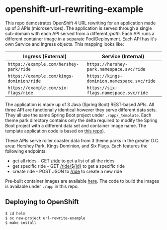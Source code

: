 # openshift-url-rewriting-example

This repo demostrates OpenShift 4 URL rewriting for an application made up of 3
APIs (microservices). The application is served through a single sub-domain with
each API served from a different */path*. Each API runs a different container
image in a separate Pod/Deployment. Each API has it's own Service and Ingress
objects. This mapping looks like:

| Ingress (External)                        | Service (Internal)                          |
| ----------------------------------------- | ------------------------------------------- |
| `https://example.com/hershey-park/ride`   | `https://hershey-park.namespace.svc/ride`   |
| `https://example.com/kings-dominion/ride` | `https://kings-dominion.namespace.svc/ride` |
| `https://example.com/six-flags/ride     ` | `https://six-flags.namespace.svc/ride`      |

The application is made up of 3 Java (Spring Boot) REST-based APIs. All
three API are functionally identical however they serve different data sets.
They all use the same Spring Boot project under `./app/_template`. Each theme park
directory contains only the delta required to modify the Spring Boot project
with a different data set and container image name. The template application
code is based on [this
repo](https://github.com/tkgregory/spring-boot-api-example)).

These APIs serve roller coaster data from 3 theme parks in the greater D.C.
area: Hershey Park, Kings Dominion, and Six Flags. Each features the following
endpoints:

* get all rides - GET [/ride](http://localhost:8080/ride) to get a list of all the rides
* get specific ride - GET [/ride/${id}](http://localhost:8080/ride/1) to get a specific ride
* create ride - POST JSON to [/ride](http://localhost:8080/ride) to create a new ride

Pre-built container images are available
[here](https://quay.io/rymiller/theme-park-api). The code to build the images
is available under `./app` in this repo.

## Deploying to OpenShift

```bash
$ cd helm
$ oc new-project url-rewrite-example
$ make install
```
